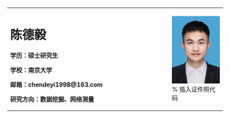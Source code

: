 <table border="0">
  <tr>
    <td width="75%">
      <h1>陈德毅</h1>
      <p><b>学历：硕士研究生</b></p>
      <p><b>学校：南京大学</b></p>
      <p><b>邮箱：chendeyi1998@163.com</b></p>
      <p><b>研究方向：数据挖掘、网络测量</b></p>
    </td>
    <td width="25%">
      <img src="/chendeyi.jpg" width="100%">      % 插入证件照代码
    </td>
  </tr>
</table>
